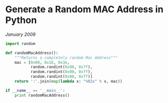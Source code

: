 # Generate a Random MAC Address in Python
*January 2009*

```python
import random

def randomMacAddress():
    """Returns a completely random Mac Address"""
    mac = [0x00, 0x16, 0x3e, 
           random.randint(0x00, 0x7f),
           random.randint(0x00, 0xff), 
           random.randint(0x00, 0xff)]
    return ':'.join(map(lambda x: "%02x" % x, mac))

if __name__ == '__main__':
    print randomMacAddress()
```